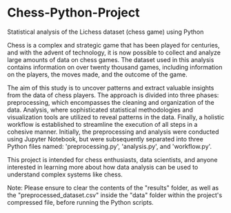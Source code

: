# Chess-Python-Project

Statistical analysis of the Lichess dataset (chess game) using Python

Chess is a complex and strategic game that has been played for centuries, and with the advent of technology, it is now possible to collect and analyze large amounts of data on chess games. The dataset used in this analysis contains information on over twenty thousand games, including information on the players, the moves made, and the outcome of the game.

The aim of this study is to uncover patterns and extract valuable insights from the data of chess players. The approach is divided into three phases: preprocessing, which encompasses the cleaning and organization of the data. Analysis, where sophisticated statistical methodologies and visualization tools are utilized to reveal patterns in the data. Finally, a holistic workflow is established to streamline the execution of all steps in a cohesive manner. Initially, the preprocessing and analysis were conducted using Jupyter Notebook, but were subsequently separated into three Python files named: 'preprocessing.py', 'analysis.py', and 'workflow.py'.

This project is intended for chess enthusiasts, data scientists, and anyone interested in learning more about how data analysis can be used to understand complex systems like chess.

Note: Please ensure to clear the contents of the "results" folder, as well as the "preprocessed_dataset.csv" inside the "data" folder within the project's compressed file, before running the Python scripts.

